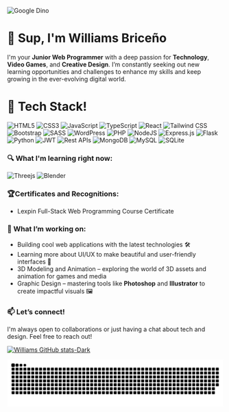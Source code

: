 ![Google Dino](https://raw.githubusercontent.com/saadeghi/saadeghi/refs/heads/master/dino.gif)



# 👋 Sup, I'm Williams Briceño
I'm your **Junior Web Programmer** with a deep passion for **Technology**, **Video Games**, and **Creative Design**. I’m constantly seeking out new learning opportunities and challenges to enhance my skills and keep growing in the ever-evolving digital world.

# 🧰 Tech Stack!


![HTML5](https://img.shields.io/badge/HTML5-E34F26?style=for-the-badge&logo=html5&logoColor=white)
![CSS3](https://img.shields.io/badge/CSS3-1572B6?style=for-the-badge&logo=css3&logoColor=white)
![JavaScript](https://img.shields.io/badge/JavaScript-323330?style=for-the-badge&logo=javascript&logoColor=F7DF1E)
![TypeScript](https://img.shields.io/badge/typescript-%23007ACC.svg?style=for-the-badge&logo=typescript&logoColor=white)
![React](https://img.shields.io/badge/react-%2320232a.svg?style=for-the-badge&logo=react&logoColor=%2361DAFB)
![Tailwind CSS](https://img.shields.io/badge/Tailwind_CSS-38B2AC?style=for-the-badge&logo=tailwind-css&logoColor=white)
![Bootstrap](https://img.shields.io/badge/Bootstrap-563D7C?style=for-the-badge&logo=bootstrap&logoColor=white)
![SASS](https://img.shields.io/badge/SASS-hotpink.svg?style=for-the-badge&logo=SASS&logoColor=white)
![WordPress](https://img.shields.io/badge/WordPress-21759B?style=for-the-badge&logo=wordpress&logoColor=white)
![PHP](https://img.shields.io/badge/PHP-4d59ab?style=for-the-badge&logo=php&logoColor=white)
![NodeJS](https://img.shields.io/badge/node.js-6DA55F?style=for-the-badge&logo=node.js&logoColor=white)
![Express.js](https://img.shields.io/badge/express.js-%23404d59.svg?style=for-the-badge&logo=express&logoColor=%2361DAFB)
![Flask](https://img.shields.io/badge/flask-000000.svg?style=for-the-badge&logo=flask&logoColor=white)
![Python](https://img.shields.io/badge/python-3670A0?style=for-the-badge&logo=python&logoColor=ffdd54)
![JWT](https://img.shields.io/badge/JWT-black?style=for-the-badge&logo=JSON%20web%20tokens)
![Rest APIs](https://img.shields.io/badge/API-white.svg?style=for-the-badge&logo=API&logoColor=black)
![MongoDB](https://img.shields.io/badge/MongoDB-%234ea94b.svg?style=for-the-badge&logo=mongodb&logoColor=white)
![MySQL](https://img.shields.io/badge/mysql-4479A1.svg?style=for-the-badge&logo=mysql&logoColor=white)
![SQLite](https://img.shields.io/badge/sqlite-%2307405e.svg?style=for-the-badge&logo=sqlite&logoColor=white)

### 🔍 What I'm learning right now:
![Threejs](https://img.shields.io/badge/threejs-black?style=for-the-badge&logo=three.js&logoColor=white)
![Blender](https://img.shields.io/badge/blender-black?style=for-the-badge&logo=three.js&logoColor=white)

### 🏆Certificates and Recognitions:

- Lexpin Full-Stack Web Programming Course Certificate

### 🌱 What I’m working on:
- Building cool web applications with the latest technologies 🛠️
- Learning more about UI/UX to make beautiful and user-friendly interfaces 🎨
- 3D Modeling and Animation – exploring the world of 3D assets and animation for games and media 
- Graphic Design – mastering tools like **Photoshop** and **Illustrator** to create impactful visuals 🖼️

### 📫 Let’s connect!
I'm always open to collaborations or just having a chat about tech and design. Feel free to reach out!

[![Williams GitHub stats-Dark](https://github-readme-stats.vercel.app/api?username=WilliamsjAlva&show_icons=true&theme=dark#gh-dark-mode-only)](https://github.com/anuraghazra/github-readme-stats#gh-dark-mode-only)

<picture>
  <source media="(prefers-color-scheme: dark)" srcset="https://raw.githubusercontent.com/WilliamsjAlva/WilliamsjAlva/output/github-snake-dark.svg" />
  <source media="(prefers-color-scheme: light)" srcset="https://raw.githubusercontent.com/WilliamsjAlva/WilliamsjAlva/output/github-snake.svg" />
  <img alt="github-snake" src="https://raw.githubusercontent.com/WilliamsjAlva/WilliamsjAlva/output/github-snake.svg" />
</picture>

